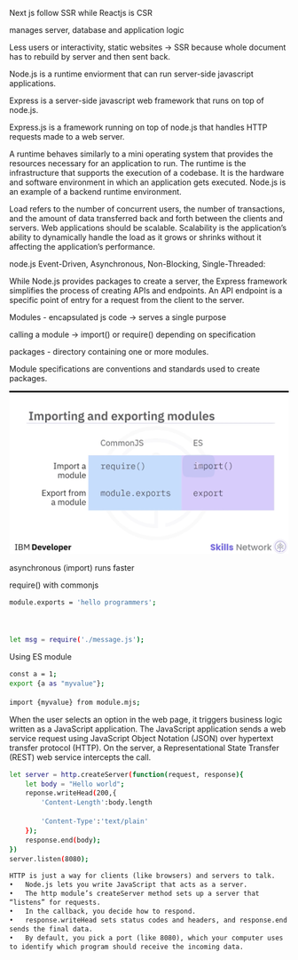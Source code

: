 Next js follow SSR while Reactjs is CSR

manages server, database and application logic



Less users or interactivity, static websites -> SSR because whole document has to rebuild by server and then sent back.


Node.js is a runtime enviorment that can run server-side javascript applications.

Express is a server-side javascript web framework that runs on top of node.js.


Express.js is a framework running on top of node.js that handles HTTP requests made to
a web server.

A runtime behaves similarly to a mini operating system that provides the resources necessary
for an application to run.
The runtime is the infrastructure that supports the execution of a codebase.
It is the hardware and software environment in which an application gets executed.
Node.js is an example of a backend runtime environment.

Load refers to the number of concurrent users, the number of transactions, and the amount
of data transferred back and forth between the clients and servers.
Web applications should be scalable.
Scalability is the application’s ability to dynamically handle the load as it grows or shrinks
without it affecting the application’s performance.


node.js Event-Driven, Asynchronous, Non-Blocking, Single-Threaded:


While Node.js provides packages to create a server, the Express framework simplifies the process of creating APIs and endpoints. An API endpoint is a specific point of entry for a request from the client to the server.

Modules - encapsulated js code -> serves a single purpose

calling a module -> import() or require() depending on specification

packages - directory containing one or more modules.

Module specifications are conventions and standards used to create packages.

![Screenshot](https://github.com/Ekanshthegreat/IBMCourse/raw/main/1.png)

asynchronous (import) runs faster

require() with commonjs
```bash
module.exports = 'hello programmers';



let msg = require('./message.js');
``` 

Using ES module

```bash
const a = 1;
export {a as "myvalue"};

import {myvalue} from module.mjs;
```

When the user selects an option in the web page, it triggers business logic written as
a JavaScript application.
The JavaScript application sends a web service request using JavaScript Object Notation (JSON)
over hypertext transfer protocol (HTTP).
On the server, a Representational State Transfer (REST) web service intercepts the call.


```bash
let server = http.createServer(function(request, response){
    let body = "Hello world";
    reponse.writeHead(200,{
        'Content-Length':body.length

        'Content-Type':'text/plain'
    });
    response.end(body);
})
server.listen(8080);
```

	HTTP is just a way for clients (like browsers) and servers to talk.
	•	Node.js lets you write JavaScript that acts as a server.
	•	The http module’s createServer method sets up a server that “listens” for requests.
	•	In the callback, you decide how to respond.
	•	response.writeHead sets status codes and headers, and response.end sends the final data.
	•	By default, you pick a port (like 8080), which your computer uses to identify which program should receive the incoming data.